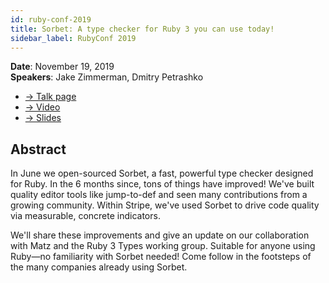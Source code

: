 ```yaml
---
id: ruby-conf-2019
title: Sorbet: A type checker for Ruby 3 you can use today!
sidebar_label: RubyConf 2019
---
```


**Date**: November 19, 2019\
**Speakers**: Jake Zimmerman, Dmitry Petrashko

- [→ Talk page](https://rubyconf.org/2019/program.html#session-908)
- [→ Video](https://www.youtube.com/watch?v=jielBIZ40mw)
- [→ Slides](https://sorbet.run/talks/RubyConf2019/#/)

## Abstract

In June we open-sourced Sorbet, a fast, powerful type checker designed for Ruby. In the 6 months since, tons of things have improved! We've built quality editor tools like jump-to-def and seen many contributions from a growing community. Within Stripe, we've used Sorbet to drive code quality via measurable, concrete indicators.

We'll share these improvements and give an update on our collaboration with Matz and the Ruby 3 Types working group. Suitable for anyone using Ruby—no familiarity with Sorbet needed! Come follow in the footsteps of the many companies already using Sorbet.
